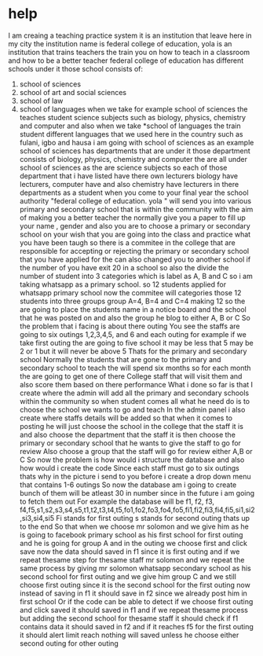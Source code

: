 # help

I am creaing a teaching practice system it is an institution that leave here in my city 
the institution name is federal college of education, yola is an institution that trains teachers 
the train you on how to teach in a classroom and how to be a better teacher
federal college of education has different schools under it those school consists of:
1. school of sciences 
2. school of art and social sciences
3. school of law
4. school of languages
when we take for example school of sciences the teaches student science subjects such as biology, physics, chemistry and computer 
and also when we take *school of languages the train student different languages that we used here in the country such as fulani, 
igbo and hausa
i am going with school of sciences as an example
school of sciences has departments that are under it those department consists of biology, physics, chemistry and computer 
the are all under school of sciences as the are science subjects so each of those department that i have listed have there 
own lecturers biology have lecturers, computer have and also chemistry have lecturers in there departments
as a student when you come to your final year the school authority "federal college of education. yola "
will send you into various primary and secondary school that is within the community with the aim of making you a better teacher
the normally give you a paper to fill up your name , gender and also you are to choose  a primary or secondary school on your wish that you are going into the class and practice what you have been taugh
so there is a commitee in the college that are responsible for accepting or rejecting the primary or secondary school that you have applied for the can also changed you to another school if the number of you have exit 20 in a school
so also the divide the number of student into 3 categories which is label as A, B and C so i am taking whatsapp as a primary school. so 12 students applied for whatsapp primary school now the commitee will categories those 12 students into three groups group A=4, B=4 and C=4
making 12 so the are going to place the students name in a notice board and the school that he was posted on and also the group he blog to either A, B or C
So the problem that i facing is about there outing You see the staffs  are going to six outings 1,2,3,4,5, and 6 and each outing for example if we take first outing the are going to five school it may be less that 5 may be 2 or 1 but it will never be above 5
Thats for the primary and secondary school
Normally the students that are gone to the primary and secondary school to teach the will spend six months so for each month the are going to get one of there College staff that will visit them and also score them based on there performance
What i done so far is that
I create where the admin will add all the primary and secondary schools within the community so when student comes all what he need do is to choose the school we wants to go and teach
In the admin panel i also create where staffs details will be added so that when it comes to posting he will just choose the school in the college that the staff it is and also choose the department that the staff it is then choose the primary or secondary school that he wants to give the staff to go for review
Also choose a group that the staff will go for review either A,B or C
So now the problem is how would i structure the database and also how would i create the code
Since each staff must go to six outings thats why in the picture i send to you before i create a drop down menu that contains 1-6 outings So now the database  am i going to create bunch of them  will be atleast 30 in number since in the future i am going to fetch them out
For example the database will be f1, f2, f3, f4,f5,s1,s2,s3,s4,s5,t1,t2,t3,t4,t5,fo1,fo2,fo3,fo4,fo5,fi1,fi2,fi3,fi4,fi5,si1,si2,si3,si4,si5
Fi stands for first outing s stands for second outing thats up to the end
So that when we choose mr solomon and we give  him as he is going to facebook primary school as his first school for first outing and he is going for group A and in the outing we choose first and click save now the data should saved in f1 since it is first outing and if we repeat thesame step for thesame staff mr solomon and we repeat the same process by giving mr solomon whatsapp secondary school as his second school for first outing and we give him group C and we still choose first outing since it is the second school for the first outing now  instead of saving in f1 it should save in f2 since we already post him in first school
Or if the code can be able to detect if we choose first outing and click saved it should saved in f1 and if we repeat thesame process but adding the second school for thesame staff it should check if f1 contains data it should saved in f2 and if it reaches f5 for the first outing it should alert limit reach nothing will saved unless he choose either second outing for other outing
